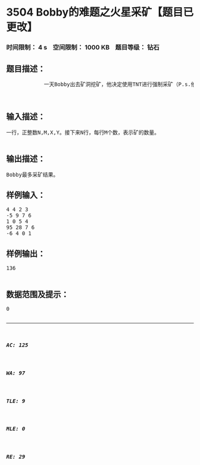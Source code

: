 # 3504 Bobby的难题之火星采矿【题目已更改】   
### 时间限制： 4 s&nbsp;&nbsp;&nbsp;&nbsp;空间限制： 1000 KB&nbsp;&nbsp;&nbsp;&nbsp;题目等级： 钻石  
## 题目描述：  

<pre>
            一天Bobby出去矿洞挖矿，他决定使用TNT进行强制采矿（P.s.他没有矿镐）。已知矿洞是一个N*M的矩阵，他的TNT可以炸一个X*Y的区域。由于有一些区域有岩浆等障碍，Bobby轰炸这些区域会使Bobby宝藏数量减少。现在Bobby知道每一个地方的宝藏数量是多少，求他最多可以采集多少宝藏。  

 
</pre>
  
  
## 输入描述：  

<pre>
一行，正整数N,M,X,Y。接下来N行，每行M个数，表示矿的数量。  

</pre>
  
  
## 输出描述：  

<pre>
Bobby最多采矿结果。
</pre>
  
  
## 样例输入：  

<pre>
4 4 2 3  
-5 9 7 6  
1 0 5 4  
95 28 7 6  
-6 4 0 1
</pre>
  
  
## 样例输出：  

<pre>
136  

</pre>
  
  
## 数据范围及提示：  

<pre>
0<N,M,X,Y<=50-2^(16-1)<每个点的宝藏<2^(16-1)此数据范围有一定可行性。  

</pre>
  
  
***  

##### AC: 125  
##### WA: 97  
##### TLE: 9  
##### MLE: 0  
##### RE: 29  
